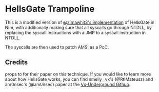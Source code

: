 # HellsGate Trampoline

This is a modified version of [@zimawhit3's implementation](https://github.com/zimawhit3/HellsGateNim) of HellsGate in Nim, with additionally making sure that all syscalls go through NTDLL, by replacing the syscall instructions with a JMP to a syscall instruction in NTDLL.

The syscalls are then used to patch AMSI as a PoC.

## Credits

props to  for their paper on this technique.
If you would like to learn more about how HellsGate works, you can find smelly__vx's (@RtlMateusz) and am0nsec's (@am0nsec) paper at the [Vx-Underground Github](https://github.com/vxunderground/VXUG-Papers/tree/main/Hells%20Gate).
